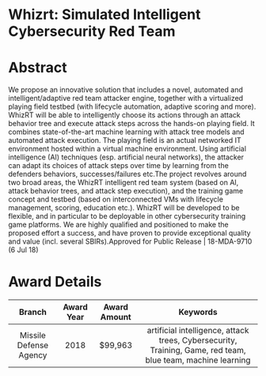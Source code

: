 
Whizrt: Simulated Intelligent Cybersecurity Red Team
====================================================

# Abstract


We propose an innovative solution that includes a novel, automated and intelligent/adaptive red team attacker engine, together with a virtualized playing field testbed (with lifecycle automation, adaptive scoring and more). WhizRT will be able to intelligently choose its actions through an attack behavior tree and execute attack steps across the hands-on playing field. It combines state-of-the-art machine learning with attack tree models and automated attack execution. The playing field is an actual networked IT environment hosted within a virtual machine environment. Using artificial intelligence (AI) techniques (esp. artificial neural networks), the attacker can adapt its choices of attack steps over time by learning from the defenders behaviors, successes/failures etc.The project revolves around two broad areas, the WhizRT intelligent red team system (based on AI, attack behavior trees, and attack step execution), and the training game concept and testbed (based on interconnected VMs with lifecycle management, scoring, education etc.). WhizRT will be developed to be flexible, and in particular to be deployable in other cybersecurity training game platforms. We are highly qualified and positioned to make the proposed effort a success, and have proven to provide exceptional quality and value (incl. several SBIRs).Approved for Public Release | 18-MDA-9710 (6 Jul 18)  

# Award Details

|Branch|Award Year|Award Amount|Keywords|
| :---: | :---: | :---: | :---: |
|Missile Defense Agency|2018|$99,963|artificial intelligence, attack trees, Cybersecurity, Training, Game, red team, blue team, machine learning|
